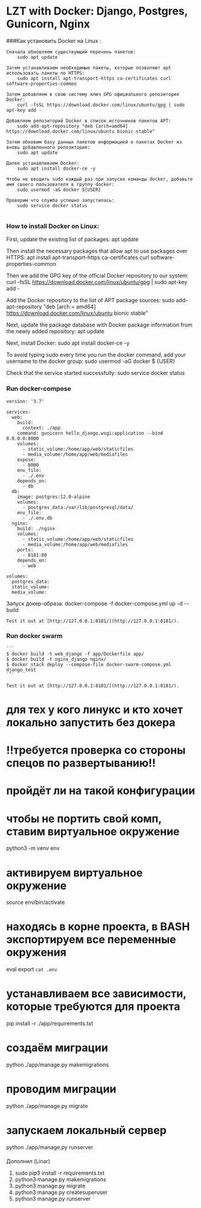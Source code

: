 # LZT with Docker: Django, Postgres, Gunicorn,  Nginx

###Как установить Docker на Linux :
```
Сначала обновляем существующий перечень пакетов:
	sudo apt update

Затем устанавливаем необходимые пакеты, которые позволяют apt использовать пакеты по HTTPS:
	sudo apt install apt-transport-https ca-certificates curl software-properties-common
	
Затем добавляем в свою систему ключ GPG официального репозитория Docker:
	curl -fsSL https://download.docker.com/linux/ubuntu/gpg | sudo apt-key add -

Добавляем репозиторий Docker в список источников пакетов APT:
	sudo add-apt-repository "deb [arch=amd64] https://download.docker.com/linux/ubuntu bionic stable"

Затем обновим базу данных пакетов информацией о пакетах Docker из вновь добавленного репозитория:
	sudo apt update
	
Далее устанавливаем Docker:	
	sudo apt install docker-ce -y
	
Чтобы не вводить sudo каждый раз при запуске команды docker, добавьте имя своего пользователя в группу docker:
	sudo usermod -aG docker ${USER}

Проверим что служба успешно запустилась:
	sudo service docker status
	
```


### How to install Docker on Linux:
First, update the existing list of packages:
apt update

Then install the necessary packages that allow apt to use packages over HTTPS:
apt install apt-transport-https ca-certificates curl software-properties-common

Then we add the GPG key of the official Docker repository to our system:
curl -fsSL https://download.docker.com/linux/ubuntu/gpg | sudo apt-key add -

Add the Docker repository to the list of APT package sources:
sudo add-apt-repository "deb [arch = amd64] https://download.docker.com/linux/ubuntu bionic stable"

Next, update the package database with Docker package information from the newly added repository:
apt update

Next, install Docker:
sudo apt install docker-ce -y

To avoid typing sudo every time you run the docker command, add your username to the docker group:
sudo usermod -aG docker $ {USER}

Check that the service started successfully:
sudo service docker status


### Run docker-compose
```
version: '3.7'

services:
  web:
    build:
      context: ./app
    command: gunicorn hello_django.wsgi:application --bind 0.0.0.0:8000
    volumes:
      - static_volume:/home/app/web/staticfiles
      - media_volume:/home/app/web/mediafiles
    expose:
      - 8000
    env_file:
      - ./.env
    depends_on:
      - db
  db:
    image: postgres:12.0-alpine
    volumes:
      - postgres_data:/var/lib/postgresql/data/
    env_file:
      - ./.env.db
  nginx:
    build: ./nginx
    volumes:
      - static_volume:/home/app/web/staticfiles
      - media_volume:/home/app/web/mediafiles
    ports:
      - 8181:80
    depends_on:
      - web

volumes:
  postgres_data:
  static_volume:
  media_volume:
```
Запуск докер-образа:
	docker-compose -f docker-compose.yml up -d --build

    Test it out at [http://127.0.0.1:8181/](http://127.0.0.1:8181/). 

### Run docker swarm

    ```
    $ docker build -t web_django -f app/Dockerfile app/
    $ docker build -t nginx_django nginx/
    $ docker stack deploy --compose-file docker-swarm-compose.yml django_test
    ```

    Test it out at [http://127.0.0.1:8181/](http://127.0.0.1:8181/). 


# для тех у кого линукс и кто хочет локально запустить без докера
# !!требуется проверка со стороны спецов по развертыванию!!
# пройдёт ли на такой конфигурации

# чтобы не портить свой комп, ставим виртуальное окружение
python3 -m venv env
# активируем виртуальное окружение
source env/bin/activate
# находясь в корне проекта, в BASH экспортируем все переменные окружения
eval export `cat .env`
# устанавливаем все зависимости, которые требуются для проекта
pip install -r ./app/requirements.txt 
# создаём миграции
python ./app/manage.py makemigrations
# проводим миграции
python ./app/manage.py migrate
# запускаем локальный сервер
python ./app/manage.py runserver

#### 
Дополнил (Linar)
1) sudo pip3 install -r requirements.txt
2) python3 manage.py makemigrations
3) python3 manage.py migrate
4) python3 manage.py createsuperuser
5) python3 manage.py runserver
